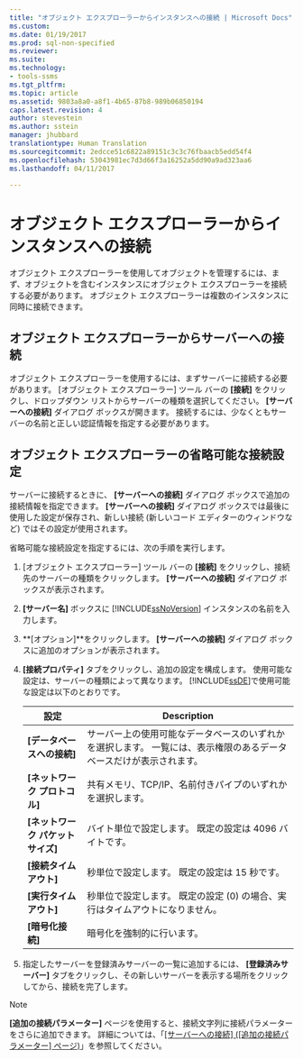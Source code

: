 ```yaml
---
title: "オブジェクト エクスプローラーからインスタンスへの接続 | Microsoft Docs"
ms.custom: 
ms.date: 01/19/2017
ms.prod: sql-non-specified
ms.reviewer: 
ms.suite: 
ms.technology:
- tools-ssms
ms.tgt_pltfrm: 
ms.topic: article
ms.assetid: 9803a8a0-a8f1-4b65-87b8-989b06850194
caps.latest.revision: 4
author: stevestein
ms.author: sstein
manager: jhubbard
translationtype: Human Translation
ms.sourcegitcommit: 2edcce51c6822a89151c3c3c76fbaacb5edd54f4
ms.openlocfilehash: 53043981ec7d3d66f3a16252a5dd90a9ad323aa6
ms.lasthandoff: 04/11/2017

---
```

# <a name="connect-to-an-instance-from-object-explorer"></a>オブジェクト エクスプローラーからインスタンスへの接続
オブジェクト エクスプローラーを使用してオブジェクトを管理するには、まず、オブジェクトを含むインスタンスにオブジェクト エクスプローラーを接続する必要があります。 オブジェクト エクスプローラーは複数のインスタンスに同時に接続できます。  
  
## <a name="connecting-object-explorer-to-a-server"></a>オブジェクト エクスプローラーからサーバーへの接続  
オブジェクト エクスプローラーを使用するには、まずサーバーに接続する必要があります。 [オブジェクト エクスプローラー] ツール バーの **[接続]** をクリックし、ドロップダウン リストからサーバーの種類を選択してください。 **[サーバーへの接続]** ダイアログ ボックスが開きます。 接続するには、少なくともサーバーの名前と正しい認証情報を指定する必要があります。  
  
## <a name="optional-object-explorer-connection-settings"></a>オブジェクト エクスプローラーの省略可能な接続設定  
サーバーに接続するときに、 **[サーバーへの接続]** ダイアログ ボックスで追加の接続情報を指定できます。 **[サーバーへの接続]** ダイアログ ボックスでは最後に使用した設定が保存され、新しい接続 (新しいコード エディターのウィンドウなど) ではその設定が使用されます。  
  
省略可能な接続設定を指定するには、次の手順を実行します。  
  
1.  [オブジェクト エクスプローラー] ツール バーの **[接続]** をクリックし、接続先のサーバーの種類をクリックします。 **[サーバーへの接続]** ダイアログ ボックスが表示されます。  
  
2.  **[サーバー名]** ボックスに [!INCLUDE[ssNoVersion](../../includes/ssnoversion_md.md)] インスタンスの名前を入力します。  
  
3.  **[オプション]**をクリックします。 **[サーバーへの接続]** ダイアログ ボックスに追加のオプションが表示されます。  
  
4.  **[接続プロパティ]** タブをクリックし、追加の設定を構成します。 使用可能な設定は、サーバーの種類によって異なります。 [!INCLUDE[ssDE](../../includes/ssde_md.md)]で使用可能な設定は以下のとおりです。  
  
    |設定|Description|  
    |-----------|---------------|  
    |**[データベースへの接続]**|サーバー上の使用可能なデータベースのいずれかを選択します。 一覧には、表示権限のあるデータベースだけが表示されます。|  
    |**[ネットワーク プロトコル]**|共有メモリ、TCP/IP、名前付きパイプのいずれかを選択します。|  
    |**[ネットワーク パケット サイズ]**|バイト単位で設定します。 既定の設定は 4096 バイトです。|  
    |**[接続タイムアウト]**|秒単位で設定します。 既定の設定は 15 秒です。|  
    |**[実行タイムアウト]**|秒単位で設定します。 既定の設定 (0) の場合、実行はタイムアウトになりません。|  
    |**[暗号化接続]**|暗号化を強制的に行います。|  
  
5.  指定したサーバーを登録済みサーバーの一覧に追加するには、 **[登録済みサーバー]** タブをクリックし、その新しいサーバーを表示する場所をクリックしてから、接続を完了します。  
  
> [!NOTE]  
> **[追加の接続パラメーター]** ページを使用すると、接続文字列に接続パラメーターをさらに追加できます。 詳細については、「[[サーバーへの接続] ([追加の接続パラメーター] ページ)](../../ssms/f1-help/connect-to-server-additional-connection-parameters-page.md)」を参照してください。  
  

